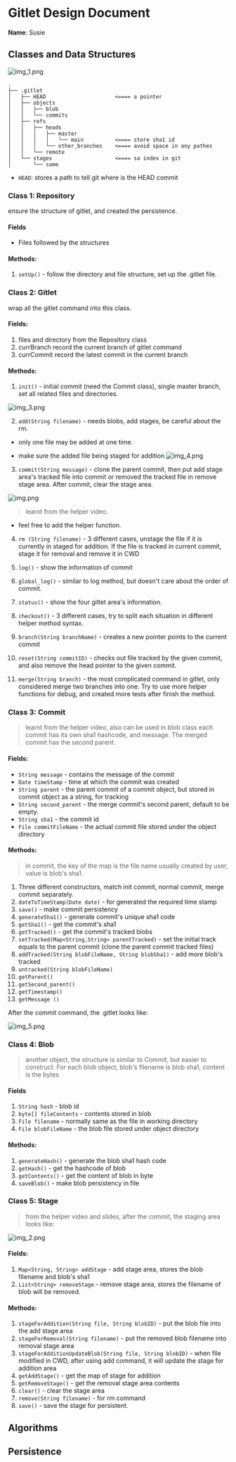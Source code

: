 # Gitlet Design Document

**Name**: Susie

## Classes and Data Structures
<!-- where is the image? I recommend to organize the images in your repo in `./imgs/1.png` or `./docs/imgs/1.png` if `.` (current directory) has too many images. -->
![img_1.png](img_1.png)
<!-- nit(nitpicking)
generated by using [`tree`](https://linuxconfig.org/how-to-print-directory-tree-using-linux)
ref: https://sp21.datastructur.es/materials/proj/proj2/proj2#understanding-integration-tests -->
```
.
├── .gitlet
│   ├── HEAD                      <==== a pointer
│   ├── objects
│   │   ├── blob
│   │   └── commits
│   ├── refs
│   │   ├── heads
│   │   │   ├── master
│   │   │   │   └── main          <==== store sha1 id
│   │   │   └── other_branches    <==== avoid space in any pathes
│   │   └── remote
│   └── stages                    <==== sa index in git
│       └── same
```

<!-- use `` to wrap any thing you think it has something to do with code or CLI (Command Line Interface). -->
- `HEAD`: stores a path to tell git where is the HEAD commit

### Class 1: Repository
ensure the structure of gitlet, and created the persistence.

#### Fields

* Files followed by the structures

#### Methods:
1. `setUp()` - follow the directory and file structure, set up the .gitlet
file.



### Class 2: Gitlet
<!-- nit: no point to put two // here -->
wrap all the gitlet command into this class.
#### Fields:
1. files and directory from the Repository class
2. currBranch record the current branch of gitlet command
3. currCommit record the latest commit in the current branch

#### Methods:
1. `init()` - initial commit (need the Commit class), single master branch, set all related files and directories.

<!-- opinion: images should ALWAYS be in their own paragraph. I think you notice that, if you put one line next to the one above, the two lines will be a single paragraph after rendering (vscode shortcut: ctrl+shift+v) -->
![img_3.png](img_3.png)

2. `add(String filename)` - needs blobs, add stages, be careful about the rm.  
* only one file may be added at one time.
<!-- double space (`  `) and `-`/`*` to create a sublist, if you don't want a sublist, remove all sapces-->
<!-- recommend: https://stackoverflow.com/questions/30140595/show-whitespace-characters-in-visual-studio-code -->
  * make sure the added file being staged for addition
![img_4.png](img_4.png)


3.  `commit(String message)` - clone the parent commit, then put add stage area's tracked file
 into commit or removed the tracked file in remove stage area. After commit, clear the stage area.

![img.png](img.png)
<!-- opinion: blockquote (`>`), instead of `//` is a better option if you really want to indicate this line is special. E.g., explain the original reference-->
> learnt from the helper video.

* feel free to add the helper function. 


4. `rm (String filename)` - 3 different cases, unstage the file if it is currently in staged for addition. If the file is
tracked in current commit, stage it for removal and remove it in CWD

5. `log()` - show the information of commit
6. `global_log()` - similar to log method, but doesn't care about the order of commit.
7. `status()` - show the four gitlet area's information. 
8. `checkout()` - 3 different cases, try to split each situation in different helper
 method syntax.
9. `branch(String branchName)` - creates a new pointer points to the current commit
10. `reset(String commitID)` - checks out file tracked by the given commit, and also
 remove the head pointer to the given commit. 
11. `merge(String branch)` - the most complicated command in gitlet, only
considered merge two branches into one. Try to use more helper functions for 
debug, and created more tests after finish the method. 



### Class 3: Commit 
> learnt from the helper video, also can be used in blob class each commit has its own sha1 hashcode, and message. The merged commit has the second parent. 


#### Fields:
* `String message` - contains the message of the commit
* `Date timeStamp` - time at which the commit was created
* `String parent` - the parent commit of a commit object, but stored in commit object as a string, for tracking
* `String second_parent` - the merge commit's second parent, default to be empty. 
* `String sha1` - the commit id
* `File commitFileName` - the actual commit file stored under the object directory


#### Methods:

> in commit, the key of the map is the file name usually created by user, value is blob's sha1.

1. Three different constructors, match init commit, normal commit, merge commit separately.
2. `dateToTimeStamp(Date date)` - for generated the required time stamp
3. `save()` -  make commit persistency
4. `generateSha1()` - generate commit's unique sha1 code
5. `getSha1()` - get the commit's sha1
6. `getTracked()` - get the commit's tracked blobs
7. `setTracked(Map<String,String> parentTracked)` - set the initial track equals to the parent commit (clone the parent commit tracked files)
8. `addTracked(String blobFileName, String blobSha1)` - add more blob's tracked
9. `untracked(String blobFileName)` 
10. `getParent()`
11. `getSecond_parent()`
12. `getTimestamp()`
13. `getMessage ()`

After the commit command, the .gitlet looks like:

![img_5.png](img_5.png)

### Class 4: Blob
> another object, the structure is similar to Commit, but 
easier to construct. For each blob object, blob's filename is blob sha1, content is the bytes

#### Fields
1. `String hash` - blob id
2. `byte[] fileContents` - contents stored in blob
3. `File filename` - normally same as the file in working directory
4. `File blobFileName` - the blob file stored under object directory


#### Methods:
1. `generateHash()` - generate the blob sha1 hash code
2. `getHash()` - get the hashcode of blob
3. `getContents()` - get the content of blob in byte
4. `saveBlob()` - make blob persistency in file




### Class 5: Stage
> from the helper video and slides, after the commit, 
the staging area looks like:

![img_2.png](img_2.png)

#### Fields:
1. `Map<String, String> addStage` - add stage area, stores the blob filename and blob's sha1
2. `List<String> removeStage` - remove stage area, stores the filename of blob will be removed.


#### Methods:
1. `stageForAddition(String file, String blobID)` - put the blob file into the add stage area
2. `stageForRemoval(String filename)` - put the removed blob filename into removal stage area
3. `stageForAdditionUpdateBlob(String file, String blobID)` - when file modified in CWD, after using add command, it will update the stage for addition area
4. `getAddStage()` - get the map of stage for addition
5. `getRemoveStage()` - get the removal stage area contents
6. `clear()` - clear the stage area
7. `remove(String filename)` - for rm command
8. `save()` - save the stage for persistent.




## Algorithms

## Persistence


